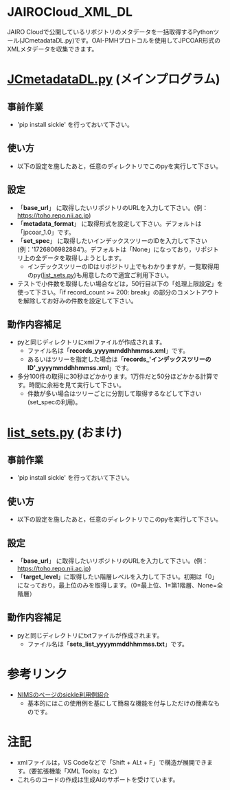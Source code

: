 # JAIROCloud_XML_DL
JAIRO Cloudで公開しているリポジトリのメタデータを一括取得するPythonツール(JCmetadataDL.py)です。OAI-PMHプロトコルを使用してJPCOAR形式のXMLメタデータを収集できます。

# [JCmetadataDL.py](https://github.com/hellboy84/JAIROCloud_XML_DL/blob/main/JCmetadataDL.py) (メインプログラム)
## 事前作業
- 'pip install sickle'  を行っておいて下さい。
## 使い方
- 以下の設定を施したあと，任意のディレクトリでこのpyを実行して下さい。
## 設定
- 「**base_url**」 に取得したいリポジトリのURLを入力して下さい。(例：https://toho.repo.nii.ac.jp)
- 「**metadata_format**」 に取得形式を設定して下さい。デフォルトは「jpcoar_1.0」です。
- 「**set_spec**」 に取得したいインデックスツリーのIDを入力して下さい(例：'1726806982884')。デフォルトは「None」になっており，リポジトリ上の全データを取得しようとします。
  - インデックスツリーのIDはリポジトリ上でもわかりますが，一覧取得用のpy([list_sets.py](https://github.com/hellboy84/JAIROCloud_XML_DL/blob/main/list_sets.py))も用意したので適宜ご利用下さい。
- テストで小件数を取得したい場合などは，50行目以下の「処理上限設定」を使って下さい。「if record_count >= 200: break」の部分のコメントアウトを解除してお好みの件数を設定して下さい。
## 動作内容補足
- pyと同じディレクトリにxmlファイルが作成されます。
  - ファイル名は「**records_yyyymmddhhmmss.xml**」です。
  - あるいはツリーを指定した場合は「**records_'インデックスツリーのID'_yyyymmddhhmmss.xml**」です。
- 多分100件の取得に30秒ほどかかります。1万件だと50分ほどかかる計算です。時間に余裕を見て実行して下さい。
  - 件数が多い場合はツリーごとに分割して取得するなどして下さい(set_specの利用)。

# [list_sets.py](https://github.com/hellboy84/JAIROCloud_XML_DL/blob/main/list_sets.py) (おまけ)
## 事前作業
- 'pip install sickle'  を行っておいて下さい。
## 使い方
- 以下の設定を施したあと，任意のディレクトリでこのpyを実行して下さい。
## 設定
- 「**base_url**」 に取得したいリポジトリのURLを入力して下さい。(例：https://toho.repo.nii.ac.jp)
- 「**target_level**」に取得したい階層レベルを入力して下さい。初期は「0」になっており，最上位のみを取得します。（0=最上位、1=第1階層、None=全階層）
## 動作内容補足
- pyと同じディレクトリにtxtファイルが作成されます。
  - ファイル名は「**sets_list_yyyymmddhhmmss.txt**」です。

# 参考リンク
- [NIMSのページのsickle利用例紹介](https://dice.nims.go.jp/services/MDR/manual/html/api.html#bulk-metadata-download)
  - 基本的にはこの使用例を基にして簡易な機能を付与しただけの簡素なものです。

# 注記
- xmlファイルは，VS Codeなどで「Shift + ALt + F」で構造が展開できます。(要拡張機能「XML Tools」など)
- これらのコードの作成は生成AIのサポートを受けています。 

